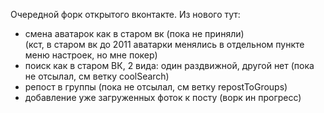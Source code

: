 Очередной форк открытого вконтакте. Из нового тут:
<ul>
<li>смена аватарок как в старом вк (пока не приняли) <br>(кст, в старом вк до 2011 аватарки менялись в отдельном пункте меню настроек, но мне покер)</li>
<li>поиск как в старом ВК, 2 вида: один раздвижной, другой нет (пока не отсылал, см ветку coolSearch)</li>
<li>репост в группы (пока не отсылал, см ветку repostToGroups)</li>
<li>добавление уже загруженных фоток к посту (ворк ин прогресс)</li>
</ul>
